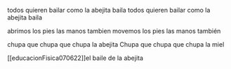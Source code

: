 todos quieren bailar
como la abejita baila
todos quieren bailar
como la abejita baila

abrimos los pies
las manos tambien
movemos los pies
las manos también

chupa que chupa que chupa la abejita
Chupa que chupa que chupa la miel

[[educacionFisica070622]]el baile de la abejita